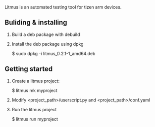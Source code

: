 Litmus is an automated testing tool for tizen arm devices.

Buliding & installing
---------------------

1. Build a deb package with debuild

2. Install the deb package using dpkg

   $ sudo dpkg -i litmus_0.2.1-1_amd64.deb


Getting started
---------------

1. Create a litmus project:

   $ litmus mk myproject

2. Modify <project_path>/userscript.py and <project_path>/conf.yaml

3. Run the litmus project

   $ litmus run myproject

